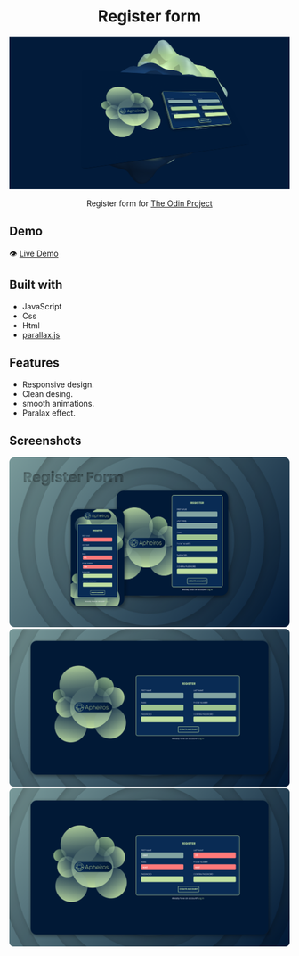 #

<h1 align="center">Register form</h1>

![](./Preview/thumbnail.png)

<p align="center">
  Register form for <a href="https://www.theodinproject.com/">The Odin Project</a>
</p>

## Demo

👁️ [Live Demo](https://apheiro.github.io/register_form/)

## Built with

- JavaScript
- Css
- Html
- [parallax.js](https://github.com/wagerfield/parallax)

## Features

- Responsive design.
- Clean desing.
- smooth animations.
- Paralax effect.

## Screenshots

![](./Preview/presentation.png)
![](./Preview/Screenshot.png)
![](./Preview/Screenshot1.png)
